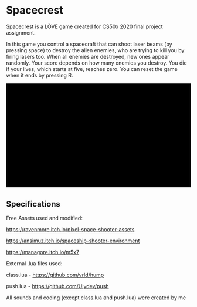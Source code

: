 # Spacecrest
Spacecrest is a LÖVE game created for CS50x 2020 final project assignment.

In this game you control a spacecraft that can shoot laser beams (by pressing
space) to destroy the alien enemies, who are trying to kill you by firing lasers too.
When all enemies are destroyed, new ones appear randomly.
Your score depends on how many enemies you destroy. 
You die if your lives, which starts at five, reaches zero. 
You can reset the game when it ends by pressing R.  

![](game.gif)

## Specifications

Free Assets used and modified:

https://ravenmore.itch.io/pixel-space-shooter-assets

https://ansimuz.itch.io/spaceship-shooter-environment

https://managore.itch.io/m5x7

External .lua files used: 

class.lua - https://github.com/vrld/hump

push.lua  - https://github.com/Ulydev/push

All sounds and coding (except class.lua and push.lua) were created by me

